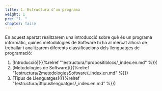 ```yaml
---
title: 1. Estructura d’un programa
weight: 1
pre: "1. "
chapter: false
---
```


En aquest apartat realitzarem una introducció sobre què és un programa informàtic, quines metodologies de Software hi ha al mercat alhora de treballar i analitzarem diferents classificacions dels llenguatges de programació:

1. [Introducció]({{%relref "1estructura/1propositiblocs/_index.en.md" %}})
2. [Metodologies de Software]({{%relref "1estructura/2metodologiesSoftware/_index.en.md" %}})
3. [Tipus de Llenguatges]({{%relref "1estructura/3tipusllenguatges/_index.en.md" %}})
